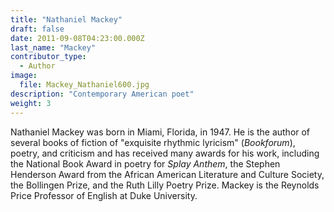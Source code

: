 ```yaml
---
title: "Nathaniel Mackey"
draft: false
date: 2011-09-08T04:23:00.000Z
last_name: "Mackey"
contributor_type:
  - Author
image:
  file: Mackey_Nathaniel600.jpg
description: "Contemporary American poet"
weight: 3
---
```


Nathaniel Mackey was born in Miami, Florida, in 1947. He is the author of several books of fiction of "exquisite rhythmic lyricism" (_Bookforum_), poetry, and criticism and has received many awards for his work, including the National Book Award in poetry for _Splay Anthem_, the Stephen Henderson Award from the African American Literature and Culture Society, the Bollingen Prize, and the Ruth Lilly Poetry Prize. Mackey is the Reynolds Price Professor of English at Duke University.

